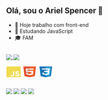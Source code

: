 ## Olá, sou o Ariel Spencer 👋

- 🔭 Hoje trabalho com front-end
- 🌱 Estudando JavaScript
- 🎓 FAM

##

<a href="https://arielspencer.com.br/">
  <img height=170em align="center" src="https://github-readme-stats.vercel.app/api?username=arielspencer&show_icons=true&theme=jolly&locale=pt-br" />
</a>
<a href="https://github.com/anuraghazra/convoychat">
  <img height=170em align="center" src="https://github-readme-stats.vercel.app/api/top-langs/?username=arielspencer&layout=compact&theme=jolly&locale=pt-br&card_width=320" />
</a>

<div style="display: inline_block"><br>
  <img align="center" alt="Ariel-Js" height="30" width="40" src="https://raw.githubusercontent.com/devicons/devicon/master/icons/javascript/javascript-plain.svg">
<!--   <img align="center" alt="Ariel-Ts" height="30" width="40" src="https://raw.githubusercontent.com/devicons/devicon/master/icons/typescript/typescript-plain.svg"> -->
<!--   <img align="center" alt="Ariel-React" height="30" width="40" src="https://raw.githubusercontent.com/devicons/devicon/master/icons/react/react-original.svg"> -->
  <img align="center" alt="Ariel-HTML" height="30" width="40" src="https://raw.githubusercontent.com/devicons/devicon/master/icons/html5/html5-original.svg">
  <img align="center" alt="Ariel-CSS" height="30" width="40" src="https://raw.githubusercontent.com/devicons/devicon/master/icons/css3/css3-original.svg">
<!--   <img align="center" alt="Ariel-Python" height="30" width="40" src="https://raw.githubusercontent.com/devicons/devicon/master/icons/python/python-original.svg"> -->
<!--   <img align="center" alt="Ariel-Csharp" height="30" width="40" src="https://raw.githubusercontent.com/devicons/devicon/master/icons/csharp/csharp-original.svg"> -->
</div>
  
##
 
<div>
  <a href="https://www.linkedin.com/in/arielspencer-tech/" target="_blank"><img src="https://img.shields.io/badge/-LinkedIn-%230077B5?style=for-the-badge&logo=linkedin&logoColor=white" target="_blank"></a>
  <a href="https://www.instagram.com/arielspencer.tech/" target="_blank"><img src="https://img.shields.io/badge/-Instagram-%23E4405F?style=for-the-badge&logo=instagram&logoColor=white" target="_blank"></a>
  <a href = "mailto:arielspencer.tech@gmail.com"><img src="https://img.shields.io/badge/-Gmail-D14836?style=for-the-badge&logo=gmail&logoColor=white" target="_blank"></a>
  <a href="https://github.com/ArielSpencer"><img src="https://img.shields.io/badge/GitHub-3f3f3f?style=for-the-badge&amp;logo=github&amp;logoColor=white" /></a>
</div>
